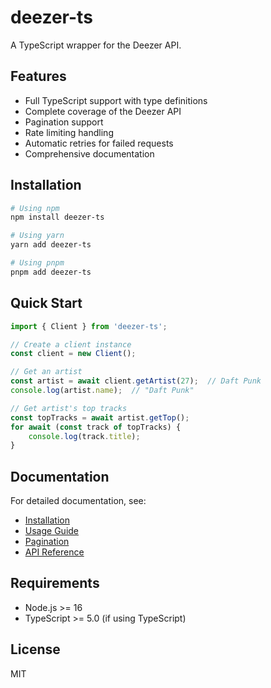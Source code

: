 # deezer-ts

A TypeScript wrapper for the Deezer API.

## Features

- Full TypeScript support with type definitions
- Complete coverage of the Deezer API
- Pagination support
- Rate limiting handling
- Automatic retries for failed requests
- Comprehensive documentation

## Installation

```bash
# Using npm
npm install deezer-ts

# Using yarn
yarn add deezer-ts

# Using pnpm
pnpm add deezer-ts
```

## Quick Start

```typescript
import { Client } from 'deezer-ts';

// Create a client instance
const client = new Client();

// Get an artist
const artist = await client.getArtist(27);  // Daft Punk
console.log(artist.name);  // "Daft Punk"

// Get artist's top tracks
const topTracks = await artist.getTop();
for await (const track of topTracks) {
    console.log(track.title);
}
```

## Documentation

For detailed documentation, see:
- [Installation](docs/installation.md)
- [Usage Guide](docs/usage.md)
- [Pagination](docs/pagination.md)
- [API Reference](docs/api-reference/index.md)

## Requirements

- Node.js >= 16
- TypeScript >= 5.0 (if using TypeScript)

## License

MIT